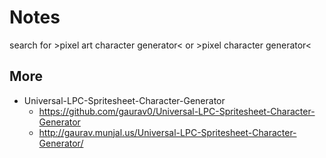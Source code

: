 # Notes


search for >pixel art character generator< or >pixel character generator<



## More

- Universal-LPC-Spritesheet-Character-Generator
  - <https://github.com/gaurav0/Universal-LPC-Spritesheet-Character-Generator>
  - <http://gaurav.munjal.us/Universal-LPC-Spritesheet-Character-Generator/>

